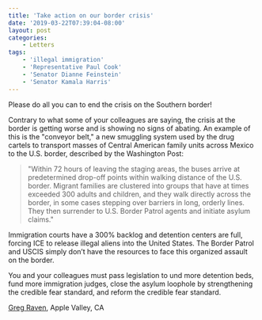 ```yaml
---
title: 'Take action on our border crisis'
date: '2019-03-22T07:39:04-08:00'
layout: post
categories:
    - Letters
tags:
    - 'illegal immigration'
    - 'Representative Paul Cook'
    - 'Senator Dianne Feinstein'
    - 'Senator Kamala Harris'
---
```


Please do all you can to end the crisis on the Southern border!

Contrary to what some of your colleagues are saying, the crisis at the border is getting worse and is showing no signs of abating. An example of this is the "conveyor belt," a new smuggling system used by the drug cartels to transport masses of Central American family units across Mexico to the U.S. border, described by the Washington Post:

> "Within 72 hours of leaving the staging areas, the buses arrive at predetermined drop-off points within walking distance of the U.S. border. Migrant families are clustered into groups that have at times exceeded 300 adults and children, and they walk directly across the border, in some cases stepping over barriers in long, orderly lines. They then surrender to U.S. Border Patrol agents and initiate asylum claims."

Immigration courts have a 300% backlog and detention centers are full, forcing ICE to release illegal aliens into the United States. The Border Patrol and USCIS simply don’t have the resources to face this organized assault on the border.

You and your colleagues must pass legislation to und more detention beds, fund more immigration judges, close the asylum loophole by strengthening the credible fear standard, and reform the credible fear standard.

[Greg Raven](https://www.gregraven.org/), Apple Valley, CA